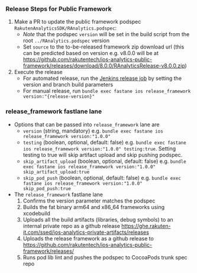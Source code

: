 ### Release Steps for Public Framework

1. Make a PR to update the public framework podspec `RakutenAnalyticsSDK/RAnalytics.podspec`:
    * *Note* that the podspec `version` will be set in the build script from the root `../RAnalytics.podspec` version
    * Set `source` to the to-be-released framework zip download url (this can be predicted based on version e.g. v8.0.0 will be at https://github.com/rakutentech/ios-analytics-public-framework/releases/download/8.0.0/RAnalyticsRelease-v8.0.0.zip)
1. Execute the release
    * For automated release, run the [Jenkins release job](http://jenkins-mtsd.rakuten-it.com/job/sdk/job/public-analytics/) by setting the version and branch build parameters
    * For manual release, run `bundle exec fastane ios release_framework version:"{release-version}"`

### release_framework fastlane lane

* Options that can be passed into `release_framework` lane are
    * `version` (string, mandatory) e.g. `bundle exec fastane ios release_framework version:"1.0.0"`
    * `testing` (boolean, optional, default: false) e.g. `bundle exec fastane ios release_framework version:"1.0.0" testing:true`. Setting testing to true will skip artifact upload and skip pushing podspec. 
    * `skip_artifact_upload` (boolean, optional, default: false) e.g. `bundle exec fastane ios release_framework version:"1.0.0" skip_artifact_upload:true`
    * `skip_pod_push` (boolean, optional, default: false) e.g. `bundle exec fastane ios release_framework version:"1.0.0" skip_pod_push:true`
* The `release_framework` fastlane lane
    1. Confirms the version parameter matches the podspec
    1. Builds the fat binary arm64 and x86_64 frameworks using xcodebuild
    1. Uploads all the build artifacts (libraries, debug symbols) to an internal private repo as a github release https://ghe.rakuten-it.com/ssed/ios-analytics-private-artifacts/releases
    1. Uploads the release framework as a github release to https://github.com/rakutentech/ios-analytics-public-framework/releases/
    1. Runs pod lib lint and pushes the podspec to CocoaPods trunk spec repo